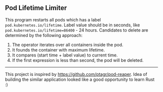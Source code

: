 Pod Lifetime Limiter
---

This program restarts all pods which has a label `pod.kubernetes.io/lifetime`.
Label value should be in seconds, like `pod.kubernetes.io/lifetime=86400` - 24 hours.
Candidates to delete are determined by the following approach:

1. The operator iterates over all containers inside the pod.
2. It founds the container with maximum lifetime.
3. It compares (start time + label value) to current time.
4. If the first expression is less than second, the pod will be deleted.

---

This project is inspired by https://github.com/ptagr/pod-reaper.
Idea of building the similar application looked like a good opportunity to learn Rust :)
